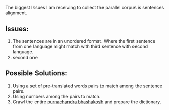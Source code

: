 The biggest Issues I am receiving to collect the parallel corpus is sentences alignment. 
## Issues:
1. The sentences are in an unordered format. Where the first sentence from one language might match with third sentence with second language.
2. second one 

## Possible Solutions:
1. Using a set of pre-translated words pairs to match among the sentence pairs.
2. Using numbers among the pairs to match.
3. Crawl the entire [purnachandra bhashakosh](https://dsalsrv04.uchicago.edu/dictionaries/praharaj/) and prepare the dictionary.
